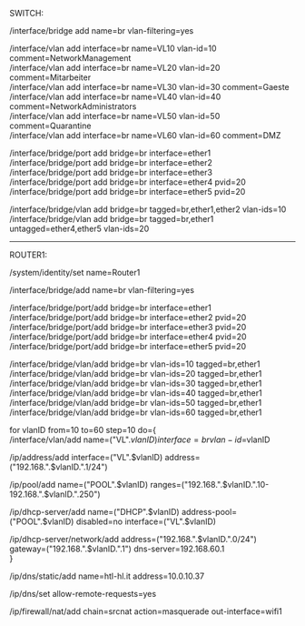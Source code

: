 SWITCH:  

/interface/bridge add name=br vlan-filtering=yes

/interface/vlan add interface=br name=VL10 vlan-id=10 comment=NetworkManagement  
/interface/vlan add interface=br name=VL20 vlan-id=20 comment=Mitarbeiter  
/interface/vlan add interface=br name=VL30 vlan-id=30 comment=Gaeste  
/interface/vlan add interface=br name=VL40 vlan-id=40 comment=NetworkAdministrators  
/interface/vlan add interface=br name=VL50 vlan-id=50 comment=Quarantine  
/interface/vlan add interface=br name=VL60 vlan-id=60 comment=DMZ

/interface/bridge/port add bridge=br interface=ether1  
/interface/bridge/port add bridge=br interface=ether2  
/interface/bridge/port add bridge=br interface=ether3  
/interface/bridge/port add bridge=br interface=ether4 pvid=20  
/interface/bridge/port add bridge=br interface=ether5 pvid=20

/interface/bridge/vlan add bridge=br tagged=br,ether1,ether2 vlan-ids=10  
/interface/bridge/vlan add bridge=br tagged=br,ether1 untagged=ether4,ether5 vlan-ids=20  
  
_______________________________________________________________________________  
  
ROUTER1:  
  
/system/identity/set name=Router1  
  
/interface/bridge/add name=br vlan-filtering=yes  
  
/interface/bridge/port/add bridge=br interface=ether1  
/interface/bridge/port/add bridge=br interface=ether2 pvid=20  
/interface/bridge/port/add bridge=br interface=ether3 pvid=20  
/interface/bridge/port/add bridge=br interface=ether4 pvid=20  
/interface/bridge/port/add bridge=br interface=ether5 pvid=20

  
/interface/bridge/vlan/add bridge=br vlan-ids=10 tagged=br,ether1  
/interface/bridge/vlan/add bridge=br vlan-ids=20 tagged=br,ether1  
/interface/bridge/vlan/add bridge=br vlan-ids=30 tagged=br,ether1  
/interface/bridge/vlan/add bridge=br vlan-ids=40 tagged=br,ether1  
/interface/bridge/vlan/add bridge=br vlan-ids=50 tagged=br,ether1  
/interface/bridge/vlan/add bridge=br vlan-ids=60 tagged=br,ether1  
  
for vlanID from=10 to=60 step=10 do={  
/interface/vlan/add name=("VL".$vlanID) interface=br vlan-id=$vlanID

/ip/address/add interface=("VL".$vlanID) address=("192.168.".$vlanID.".1/24")

/ip/pool/add name=("POOL".$vlanID) ranges=("192.168.".$vlanID.".10-192.168.".$vlanID.".250")

/ip/dhcp-server/add name=("DHCP".$vlanID) address-pool=("POOL".$vlanID) disabled=no interface=("VL".$vlanID)

/ip/dhcp-server/network/add address=("192.168.".$vlanID.".0/24") gateway=("192.168.".$vlanID.".1") dns-server=192.168.60.1  
}  
  
/ip/dns/static/add name=htl-hl.it address=10.0.10.37  
  
/ip/dns/set allow-remote-requests=yes  
  
/ip/firewall/nat/add chain=srcnat action=masquerade out-interface=wifi1